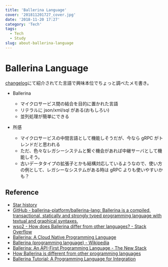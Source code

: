 ```yaml
---
title: 'Ballerina Language'
cover: '201811201727_cover.jpg'
date: '2018-11-20 17:27'
category: 'Tech'
tags:
  - Tech
  - Study
slug: about-ballerina-language
---
```


# Ballerina Language

[changelog](https://changelog.com/podcast/313)にて紹介されてた言語で興味本位でちょっと調べたメモ書き。

- Ballerina

  - マイクロサービス間の結合を目的に置かれた言語
  - リテラルに json/xml/sql がある(おもしろい)
  - 並列処理が簡単にできる

- 所感
  - マイクロサービスの中間言語として機能しそうだが、今なら gRPC がトレンドだと思われる
  - ただ、色々なレガシーシステムと繋ぐ機会があれば中継サーバとして機能しそう。
  - 古いデータタイプの拡張子とかも結構対応しているようなので、使い方の例として、レガシーなシステムがある時は gRPC よりも使いやすいかも？

## Reference

- [Star history](https://www.timqian.com/star-history/#ballerina-platform/ballerina-lang)
- [GitHub - ballerina-platform/ballerina-lang: Ballerina is a compiled, transactional, statically and strongly typed programming language with textual and graphical syntaxes.](https://github.com/ballerina-platform/ballerina-lang)
- [wso2 - How does Ballerina differ from other languages? - Stack Overflow](https://stackoverflow.com/questions/42358521/how-does-ballerina-differ-from-other-languages)
- [Ballerina: A Cloud Native Programming Language](https://wso2.com/library/webinars/2018/06/ballerina-a-cloud-native-programming-language/)
- [Ballerina (programming language) - Wikipedia](<https://en.wikipedia.org/wiki/Ballerina_(programming_language)>)
- [Ballerina: An API-First Programming Language - The New Stack](https://thenewstack.io/ballerina-an-api-first-programming-language/)
- [How Ballerina is different from other programming languages](https://medium.com/ballerinalang/ballerina-why-it-is-different-from-other-programming-languages-cbdf5f248390)
- [Ballerina Tutorial: A Programming Language for Integration](https://www.infoq.com/articles/ballerina-integration-tutorial-part-2)
